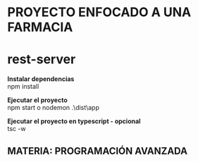 # PROYECTO ENFOCADO A UNA FARMACIA
# rest-server

**Instalar dependencias**<br>
npm install <br>

**Ejecutar el proyecto**<br>
npm start o nodemon .\dist\app <br>

**Ejecutar el proyecto en typescript - opcional** <br>
tsc -w <br>

## MATERIA: PROGRAMACIÓN AVANZADA
